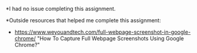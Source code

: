 \*I had no issue completing this assignment.

\*Outside resources that helped me complete this assignment:

- https://www.weyouandtech.com/full-webpage-screenshot-in-google-chrome/
  "How To Capture Full Webpage Screenshots Using Google Chrome?"
